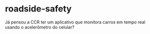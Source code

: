 # roadside-safety
Já pensou a CCR ter um aplicativo que monitora carros em tempo real usando o acelerômetro do celular?
